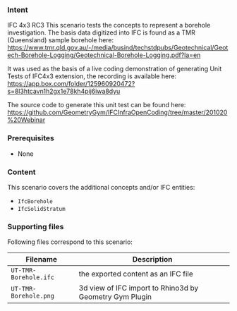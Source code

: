 
### Intent

IFC 4x3 RC3
This scenario tests the concepts to represent a borehole investigation.
The basis data digitized into IFC is found as a TMR (Queensland) sample borehole here:
https://www.tmr.qld.gov.au/-/media/busind/techstdpubs/Geotechnical/Geotech-Borehole-Logging/Geotechnical-Borehole-Logging.pdf?la=en

It was used as the basis of a live coding demonstration of generating Unit Tests of IFC4x3 extension,
the recording is available here: https://app.box.com/folder/125960920472?s=8l3htcavn1h2gx1e78kh4pij6iwa8dyu

The source code to generate this unit test can be found here: https://github.com/GeometryGym/IFCInfraOpenCoding/tree/master/201020%20Webinar

### Prerequisites

- None

### Content

This scenario covers the additional concepts and/or IFC entities:

- `IfcBorehole`
- `IfcSolidStratum`

### Supporting files

Following files correspond to this scenario:

| Filename                           | Description                                                                                            |
|------------------------------------|--------------------------------------------------------------------------------------------------------|
| `UT-TMR-Borehole.ifc`           | the exported content as an IFC file                                                                    |
| `UT-TMR-Borehole.png`           | 3d view of IFC import to Rhino3d by Geometry Gym Plugin |


